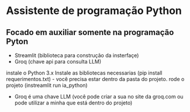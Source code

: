 # Assistente de programação Python
## Focado em auxiliar somente na programação Pyton

* Streamlit (biblioteca para construção da insterfaçe)
* Groq (chave api para consulta LLM)

instale o Python 3.x
Instale as bibliotecas necessarias (pip install requerimentos.txt) - você precisa estar dentro da pasta do projeto.
rode o projeto (instreamlit run ia_python)

- Groq é uma chave LLM (você pode criar a sua no site da groq.com ou pode utilizar a minha que está dentro do projeto)


